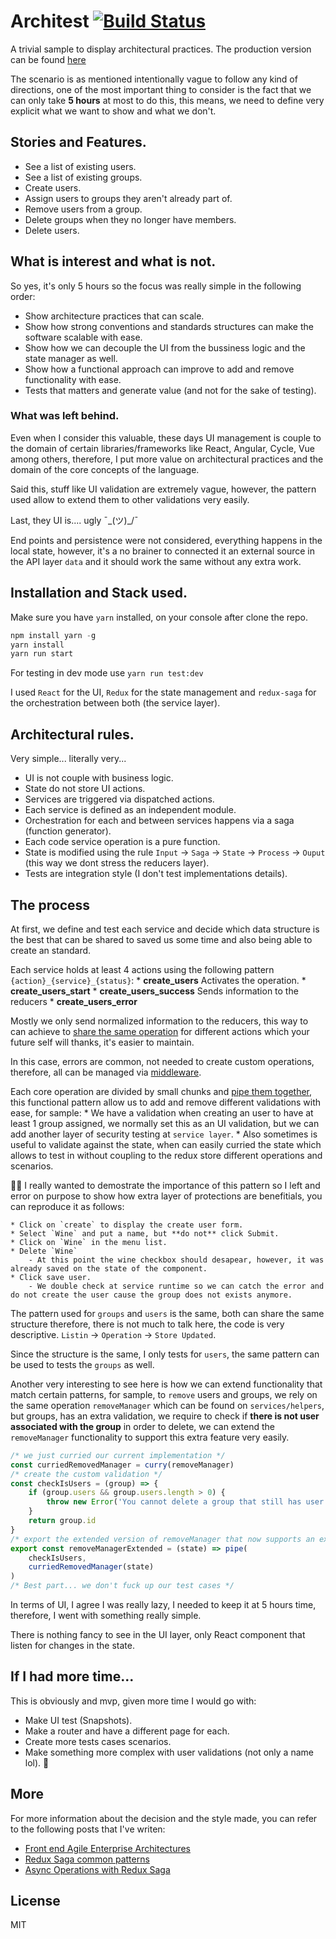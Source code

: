 # Architest [![Build Status](https://travis-ci.org/andresmijares/architest.svg?branch=master)](https://travis-ci.org/andresmijares/architest)
A trivial sample to display architectural practices. The production version can be found [here](http://sleepy-tiger.surge.sh/)

The scenario is as mentioned intentionally vague to follow any kind of directions, one of the most important thing to 
consider is the fact that we can only take **5 hours** at most to do this, this means, we need to define very explicit what 
we want to show and what we don't.

## Stories and Features.
* See a list of existing users.
* See a list of existing groups.
* Create users.
* Assign users to groups they aren't already part of.
* Remove users from a group.
* Delete groups when they no longer have members.
* Delete users.

## What is interest and what is not.
So yes, it's only 5 hours so the focus was really simple in the following order:
* Show architecture practices that can scale.
* Show how strong conventions and standards structures can make the software scalable with ease.  
* Show how we can decouple the UI from the bussiness logic and the state manager as well.
* Show how a functional approach can improve to add and remove functionality with ease.
* Tests that matters and generate value (and not for the sake of testing).

### What was left behind.
Even when I consider this valuable, these days UI management is couple to the domain of certain libraries/frameworks
like React, Angular, Cycle, Vue among others, therefore, I put more value on architectural practices and the domain of the
core concepts of the language.

Said this, stuff like UI validation are extremely vague, however, the pattern used allow to extend them to other validations very easily.

Last, they UI is.... ugly ¯\_(ツ)_/¯

End points and persistence were not considered, everything happens in the local state, however, it's a no brainer to connected it
an external source in the API layer `data` and it should work the same without any extra work.

## Installation and Stack used.
Make sure you have `yarn` installed, on your console after clone the repo.
```javascript
npm install yarn -g
yarn install
yarn run start 
```
For testing in dev mode use `yarn run test:dev`

I used `React` for the UI, `Redux` for the state management and `redux-saga` for the orchestration between both (the service layer).

## Architectural rules.
Very simple... literally very...
* UI is not couple with business logic.
* State do not store UI actions.
* Services are triggered via dispatched actions.
* Each service is defined as an independent module.
* Orchestration for each and between services happens via a saga (function generator).
* Each code service operation is a pure function.
* State is modified using the rule `Input` -> `Saga` -> `State` -> `Process` -> `Ouput` (this way we dont stress the reducers layer).
* Tests are integration style (I don't test implementations details).

## The process
At first, we define and test each service and decide which data structure is the best that can be shared to saved us some time
and also being able to create an standard.

Each service holds at least 4 actions using the following pattern `{action}_{service}_{status}`:
	* **create_users** Activates the operation.
	* **create_users_start**
	* **create_users_success** Sends information to the reducers
	* **create_users_error**
	
Mostly we only send normalized information to the reducers, this way to can achieve to [share the same operation](https://github.com/andresmijares/architest/blob/master/app/services/users/reducers.js#L9) for different actions
which your future self will thanks, it's easier to maintain.

In this case, errors are common, not needed to create custom operations, therefore, all can be managed via [middleware](https://github.com/andresmijares/architest/blob/master/app/services/errors/errorMiddleware.js). 

Each core operation are divided by small chunks and [pipe them together](https://github.com/andresmijares/architest/blob/master/app/services/users/helpers.js#L67), this functional
pattern allow us to add and remove different validations with ease, for sample:
	* We have a validation when creating an user to have at least 1 group assigned, we normally set this as an UI validation, 
	but we can add another layer of security testing at `service layer`.
	* Also sometimes is useful to validate against the state, when can easily curried the state which allows to test in
	without coupling to the redux store different operations and scenarios.
	
👮🏽 I really wanted to demostrate the importance of this pattern so I left and error on purpose to show how extra layer of protections are benefitials,
you can reproduce it as follows:

	* Click on `create` to display the create user form.
	* Select `Wine` and put a name, but **do not** click Submit.
	* Click on `Wine` in the menu list.
	* Delete `Wine`
		- At this point the wine checkbox should desapear, however, it was already saved on the state of the component.
	* Click save user.
		- We double check at service runtime so we can catch the error and do not create the user cause the group does not exists anymore.
		
The pattern used for `groups` and `users` is the same, both can share the same structure therefore, there is not much to talk here,
the code is very descriptive. `Listin` -> `Operation` -> `Store Updated`.

Since the structure is the same, I only tests for `users`, the same pattern can be used to tests the `groups` as well.

Another very interesting to see here is how we can extend functionality that match certain patterns, for sample, to `remove` users and groups,
we rely on the same operation `removeManager` which can be found on `services/helpers`, but groups, has an extra validation,
we require to check if **there is not user associated with the group** in order to delete, we can extend the `removeManager` functionality to support this
extra feature very easily.

```javascript
/* we just curried our current implementation */
const curriedRemovedManager = curry(removeManager)
/* create the custom validation */
const checkIsUsers = (group) => {
	if (group.users && group.users.length > 0) {
		throw new Error('You cannot delete a group that still has user assigned')
	}
	return group.id
}
/* export the extended version of removeManager that now supports an extra feature, without affecting others implementation */
export const removeManagerExtended = (state) => pipe(
	checkIsUsers,
	curriedRemovedManager(state)
)
/* Best part... we don't fuck up our test cases */
```

In terms of UI, I agree I was really lazy, I needed to keep it at 5 hours time, therefore, I went with something really simple.

There is nothing fancy to see in the UI layer, only React component that listen for changes in the state.

## If I had more time...
This is obviously and mvp, given more time I would go with:
* Make UI test (Snapshots).
* Make a router and have a different page for each.
* Create more tests cases scenarios.
* Make something more complex with user validations (not only a name lol). 🤣

## More
For more information about the decision and the style made, you can refer to the following posts that I've writen:
* [Front end Agile Enterprise Architectures](https://medium.com/shiftgig-blog/agile-front-end-architectures-with-react-redux-and-vanilla-js-23f4e5626e01)
* [Redux Saga common patterns](https://medium.com/shiftgig-blog/redux-saga-common-patterns-48437892e11c)	
* [Async Operations with Redux Saga](https://medium.freecodecamp.org/async-operations-using-redux-saga-2ba02ae077b3)


## License
MIT
